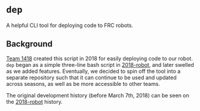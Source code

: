 # `dep`
A helpful CLI tool for deploying code to FRC robots.

## Background
[Team 1418](https://github.com/frc1418) created this script in 2018 for easily deploying code to our robot. `dep` began as a simple three-line bash script in [2018-robot](https://github.com/frc1418/2018-robot), and later swelled as we added features. Eventually, we decided to spin off the tool into a separate repository such that it can continue to be used and updated across seasons, as well as be more accessible to other teams.

The original development history (before March 7th, 2018) can be seen on the [2018-robot](https://github.com/frc1418/2018-robot/commits/master) history.
